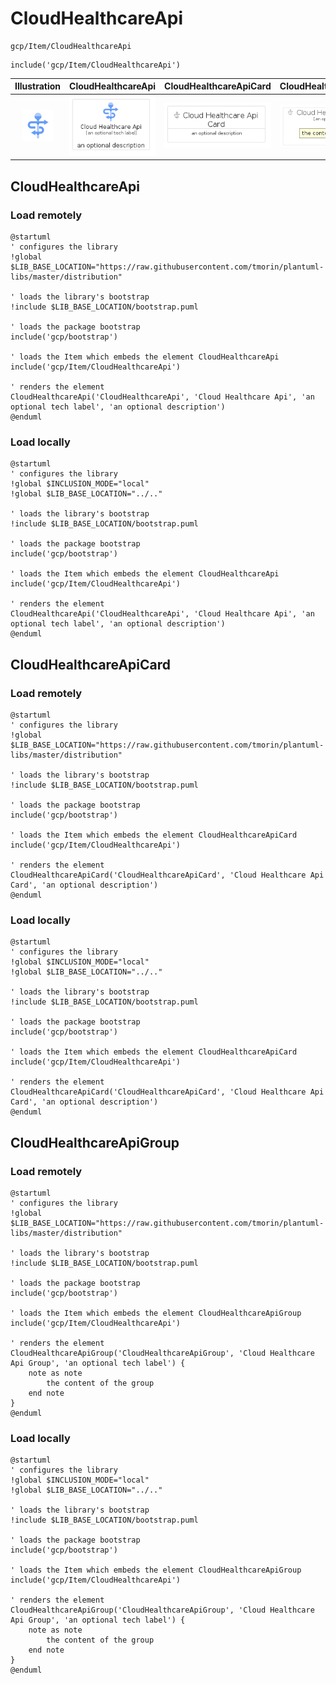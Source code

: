 # CloudHealthcareApi


```text
gcp/Item/CloudHealthcareApi
```

```text
include('gcp/Item/CloudHealthcareApi')
```



| Illustration | CloudHealthcareApi | CloudHealthcareApiCard | CloudHealthcareApiGroup |
| :---: | :---: | :---: | :---: |
| ![illustration for Illustration](../../gcp/Item/CloudHealthcareApi.png) | ![illustration for CloudHealthcareApi](../../gcp/Item/CloudHealthcareApi.Local.png) | ![illustration for CloudHealthcareApiCard](../../gcp/Item/CloudHealthcareApiCard.Local.png) | ![illustration for CloudHealthcareApiGroup](../../gcp/Item/CloudHealthcareApiGroup.Local.png) |




## CloudHealthcareApi

### Load remotely
```plantuml
@startuml
' configures the library
!global $LIB_BASE_LOCATION="https://raw.githubusercontent.com/tmorin/plantuml-libs/master/distribution"

' loads the library's bootstrap
!include $LIB_BASE_LOCATION/bootstrap.puml

' loads the package bootstrap
include('gcp/bootstrap')

' loads the Item which embeds the element CloudHealthcareApi
include('gcp/Item/CloudHealthcareApi')

' renders the element
CloudHealthcareApi('CloudHealthcareApi', 'Cloud Healthcare Api', 'an optional tech label', 'an optional description')
@enduml
```

### Load locally
```plantuml
@startuml
' configures the library
!global $INCLUSION_MODE="local"
!global $LIB_BASE_LOCATION="../.."

' loads the library's bootstrap
!include $LIB_BASE_LOCATION/bootstrap.puml

' loads the package bootstrap
include('gcp/bootstrap')

' loads the Item which embeds the element CloudHealthcareApi
include('gcp/Item/CloudHealthcareApi')

' renders the element
CloudHealthcareApi('CloudHealthcareApi', 'Cloud Healthcare Api', 'an optional tech label', 'an optional description')
@enduml
```

## CloudHealthcareApiCard

### Load remotely
```plantuml
@startuml
' configures the library
!global $LIB_BASE_LOCATION="https://raw.githubusercontent.com/tmorin/plantuml-libs/master/distribution"

' loads the library's bootstrap
!include $LIB_BASE_LOCATION/bootstrap.puml

' loads the package bootstrap
include('gcp/bootstrap')

' loads the Item which embeds the element CloudHealthcareApiCard
include('gcp/Item/CloudHealthcareApi')

' renders the element
CloudHealthcareApiCard('CloudHealthcareApiCard', 'Cloud Healthcare Api Card', 'an optional description')
@enduml
```

### Load locally
```plantuml
@startuml
' configures the library
!global $INCLUSION_MODE="local"
!global $LIB_BASE_LOCATION="../.."

' loads the library's bootstrap
!include $LIB_BASE_LOCATION/bootstrap.puml

' loads the package bootstrap
include('gcp/bootstrap')

' loads the Item which embeds the element CloudHealthcareApiCard
include('gcp/Item/CloudHealthcareApi')

' renders the element
CloudHealthcareApiCard('CloudHealthcareApiCard', 'Cloud Healthcare Api Card', 'an optional description')
@enduml
```

## CloudHealthcareApiGroup

### Load remotely
```plantuml
@startuml
' configures the library
!global $LIB_BASE_LOCATION="https://raw.githubusercontent.com/tmorin/plantuml-libs/master/distribution"

' loads the library's bootstrap
!include $LIB_BASE_LOCATION/bootstrap.puml

' loads the package bootstrap
include('gcp/bootstrap')

' loads the Item which embeds the element CloudHealthcareApiGroup
include('gcp/Item/CloudHealthcareApi')

' renders the element
CloudHealthcareApiGroup('CloudHealthcareApiGroup', 'Cloud Healthcare Api Group', 'an optional tech label') {
    note as note
        the content of the group
    end note
}
@enduml
```

### Load locally
```plantuml
@startuml
' configures the library
!global $INCLUSION_MODE="local"
!global $LIB_BASE_LOCATION="../.."

' loads the library's bootstrap
!include $LIB_BASE_LOCATION/bootstrap.puml

' loads the package bootstrap
include('gcp/bootstrap')

' loads the Item which embeds the element CloudHealthcareApiGroup
include('gcp/Item/CloudHealthcareApi')

' renders the element
CloudHealthcareApiGroup('CloudHealthcareApiGroup', 'Cloud Healthcare Api Group', 'an optional tech label') {
    note as note
        the content of the group
    end note
}
@enduml
```

